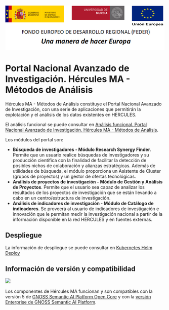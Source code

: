 ![](./Docs/media/CabeceraDocumentosMD.png)

# Portal Nacional Avanzado de Investigación. Hércules MA - Métodos de Análisis

Hércules MA - Métodos de Análisis constituye el Portal Nacional Avanzado de Investigación, con una serie de aplicaciones que permitirán la explotación y el análisis de los datos existentes en HERCULES.

El análisis funcional se puede consultar en [Análisis funcional. Portal Nacional Avanzado de Investigación. Hércules MA - Métodos de Análisis](https://confluence.um.es/confluence/pages/viewpage.action?pageId=397534292).

Los módulos del portal son:

- **Búsqueda de investigadores - Módulo Research Synergy Finder**. Permite que un usuario realice búsquedas de investigadores y su producción científica con la finalidad de facilitar la detección de posibles nichos de colaboración y alianzas estratégicas. Además de utilidades de búsqueda, el módulo proporciona un Asistente de Cluster (grupos de proyectos) y un gestor de ofertas tecnológicas.
- **Análisis de proyectos de investigación - Módulo de Gestión y Análisis de Proyectos**. Permite que el usuario sea capaz de analizar los resultados de los proyectos de investigación que se están llevando a cabo en un centro/estructura de investigación. 
- **Análisis de indicadores de investigación - Módulo de Catálogo de indicadores**. Se proveerá al usuario de indicadores de investigación e innovación que le permitan medir la investigación nacional a partir de la información disponible en la red HERCULES y en fuentes externas.

## Despliegue

La información de despliegue se puede consultar en [Kubernetes Helm Deploy](./Docs/kubernetes-helm-deploy.md)

## Información de versión y compatibilidad

![](https://content.gnoss.ws/imagenes/proyectos/personalizacion/7e72bf14-28b9-4beb-82f8-e32a3b49d9d3/cms/logognossazulprincipal.png)

Los componentes de Hércules MA funcionan y son compatibles con la versión 5 de [GNOSS Semantic AI Platform Open Core](https://github.com/equipognoss/Gnoss.SemanticAIPlatform.OpenCORE) y con la [versión Enterprise de GNOSS Semantic AI Platform](https://www.gnoss.com/contacto).
